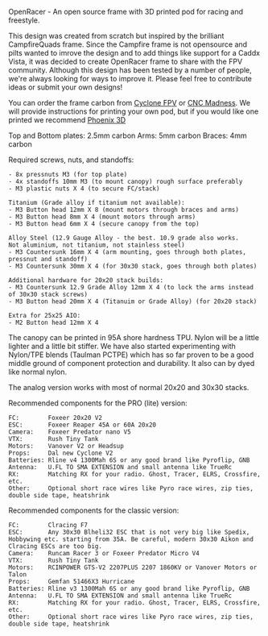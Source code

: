 OpenRacer - An open source frame with 3D printed pod for racing and freestyle.

This design was created from scratch but inspired by the brilliant CampfireQuads frame. Since the Campfire frame is not opensource and pilts wanted to imrove the design and to add things like support for a Caddx Vista, it was decided to create OpenRacer frame to share with the FPV community. Although this design has been tested by a number of people, we're always looking for ways to improve it. Please feel free to contribute ideas or submit your own designs!

You can order the frame carbon from [Cyclone FPV](https://www.cyclonefpv.com/collections/cyclone-fpv-frames-and-kits/products/openracer-5-inch-racing-frame) or [CNC Madness](https://cncmadness.com/). We will provide instructions for printing your own pod, but if you would like one printed we recommend [Phoenix 3D](https://www.phx-3d.com/)

Top and Bottom plates: 2.5mm carbon
Arms: 5mm carbon
Braces: 4mm carbon

Required screws, nuts, and standoffs:
```
- 8x pressnuts M3 (for top plate)
- 4x standoffs 10mm M3 (to mount canopy) rough surface preferably
- M3 plastic nuts X 4 (to secure FC/stack)

Titanium (Grade alloy if titanium not available):
- M3 Button head 12mm X 8 (mount motors through braces and arms)
- M3 Button head 8mm X 4 (mount motors through arms)
- M3 Button head 6mm X 4 (secure canopy from the top)

Alloy Steel (12.9 Gauge Alloy - the best. 10.9 grade also works.
Not aluminium, not titanium, not stainless steel)
- M3 Countersunk 16mm X 4 (arm mounting, goes through both plates, pressnut and standoff)
- M3 Countersunk 30mm X 4 (for 30x30 stack, goes through both plates)

Additional hardware for 20x20 stack builds:
- M3 Countersunk 12.9 Grade Alloy 12mm X 4 (to lock the arms instead of 30x30 stack screws)
- M3 Button head 20mm X 4 (Titanuim or Grade Alloy) (for 20x20 stack)

Extra for 25x25 AIO:
- M2 Button head 12mm X 4
```

The canopy can be printed in 95A shore hardness TPU. Nylon will be a little lighter and a little bit stiffer. We have also started experimenting with Nylon/TPE blends (Taulman PCTPE) which has so far proven to be a good middle ground of component protection and durability. It also can by dyed like normal nylon.

The analog version works with most of normal 20x20 and 30x30 stacks.

Recommended components for the PRO (lite) version:
```
FC:        Foxeer 20x20 V2
ESC:       Foxeer Reaper 45A or 60A 20x20
Camera:    Foxeer Predator nano V5
VTX:       Rush Tiny Tank
Motors:    Vanover V2 or Headsup
Props:     Dal new Cyclone V2
Batteries: Rline v4 1300Mah 6S or any good brand like Pyroflip, GNB
Antenna:   U.FL TO SMA EXTENSION and small antenna like TrueRc
RX:        Matching RX for your radio. Ghost, Tracer, ELRS, Crossfire, etc.
Other:     Optional short race wires like Pyro race wires, zip ties, double side tape, heatshrink
```


Recommended components for the classic version:
```
FC:        Clracing F7
ESC:       Any 30x30 Blheli32 ESC that is not very big like Spedix, Hobbywing etc. starting from 35A. Be careful, modern 30x30 Aikon and Clracing ESCs are too big. 
Camera:    Runcam Racer 3 or Foxeer Predator Micro V4
VTX:       Rush Tiny Tank
Motors:    RCINPOWER GTS-V2 2207PLUS 2207 1860KV or Vanover Motors or Talon
Props:     Gemfan 51466X3 Hurricane
Batteries: Rline v3 1300Mah 6S or any good brand like Pyroflip, GNB
Antenna:   U.FL TO SMA EXTENSION and small antenna like TrueRc
RX:        Matching RX for your radio. Ghost, Tracer, ELRS, Crossfire, etc.
Other:     Optional short race wires like Pyro race wires, zip ties, double side tape, heatshrink
```

